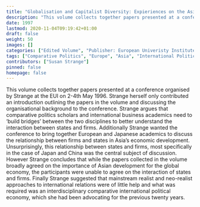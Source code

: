 ```yaml
---
title: "Globalisation and Capitalist Diversity: Expieriences on the Asian Mainland"
description: "This volume collects together papers presented at a conference organised by Strange at the EUI on 2-4th May 1996. Strange herself only contributed an introduction outlining the papers in the volume and discussing the organisational background to the conference. Strange argues that comparative politics scholars and international business academics need to ‘build bridges’ between the two disciplines to better understand the interaction between states and firms. Additionally Strange wanted the conference to bring together European and Japanese academics to discuss the relationship between firms and states in Asia’s economic development. Unsurprisingly, this relationship between states and firms, most specifically in the case of Japan and China was the central subject of discussion. However Strange concludes that while the papers collected in the volume broadly agreed on the importance of Asian development for the global economy, the participants were unable to agree on the interaction of states and firms. Finally Strange suggested that mainstream realist and neo-realist approaches to international relations were of little help and what was required was an interdisciplinary comparative international political economy, which she had been advocating for the previous twenty years."
date: 1997
lastmod: 2020-11-04T09:19:42+01:00
draft: false
weight: 50
images: []
categories: ["Edited Volume", "Publisher: European Univeristy Institute", "Robert Schulman Centre"]
tags: ["Comparative Politics", "Europe", "Asia", "International Political Economy"]
contributors: ["Susan Strange"]
pinned: false
homepage: false
---
```


This volume collects together papers presented at a conference organised by Strange at the EUI on 2-4th May 1996. Strange herself only contributed an introduction outlining the papers in the volume and discussing the organisational background to the conference. Strange argues that comparative politics scholars and international business academics need to ‘build bridges’ between the two disciplines to better understand the interaction between states and firms. Additionally Strange wanted the conference to bring together European and Japanese academics to discuss the relationship between firms and states in Asia’s economic development. Unsurprisingly, this relationship between states and firms, most specifically in the case of Japan and China was the central subject of discussion. However Strange concludes that while the papers collected in the volume broadly agreed on the importance of Asian development for the global economy, the participants were unable to agree on the interaction of states and firms. Finally Strange suggested that mainstream realist and neo-realist approaches to international relations were of little help and what was required was an interdisciplinary comparative international political economy, which she had been advocating for the previous twenty years.

